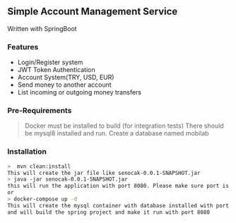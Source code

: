 ## Simple Account Management Service

Written with SpringBoot

### Features
- Login/Register system
- JWT Token Authentication
- Account System(TRY, USD, EUR)
- Send money to another account
- List incoming or outgoing money transfers

### Pre-Requirements
> Docker must  be installed to build (for integration tests)
> There should be mysql8 installed and run. Create a database named mobilab

### Installation
```sh
>  mvn clean:install
This will create the jar file like senocak-0.0.1-SNAPSHOT.jar
> java -jar senocak-0.0.1-SNAPSHOT.jar
this will run the application with port 8080. Please make sure port is free to use
or
> docker-compose up -d 
This will create the mysql container with database installed with port 3306
and will build the spring project and make it run with port 8080 
```
